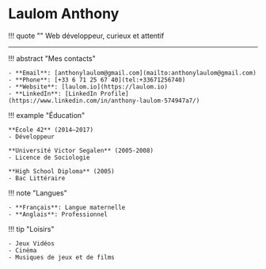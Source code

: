 # Laulom Anthony

!!! quote ""
    Web développeur, curieux et attentif

---
<div class="grid cards" markdown>
!!! abstract "Mes contacts"

    - **Email**: [anthonylaulom@gmail.com](mailto:anthonylaulom@gmail.com)  
    - **Phone**: [+33 6 71 25 67 40](tel:+33671256740)  
    - **Website**: [laulom.io](https://laulom.io)  
    - **LinkedIn**: [LinkedIn Profile](https://www.linkedin.com/in/anthony-laulom-574947a7/)

!!! example "Éducation"

    **École 42** (2014–2017)  
    - Développeur 

    **Université Victor Segalen** (2005-2008)
    - Licence de Sociologie

    **High School Diploma** (2005)  
    - Bac Littéraire

!!! note "Langues"

    - **Français**: Langue maternelle
    - **Anglais**: Professionnel

!!! tip "Loisirs"

    - Jeux Vidéos
    - Cinéma
    - Musiques de jeux et de films
</div>
